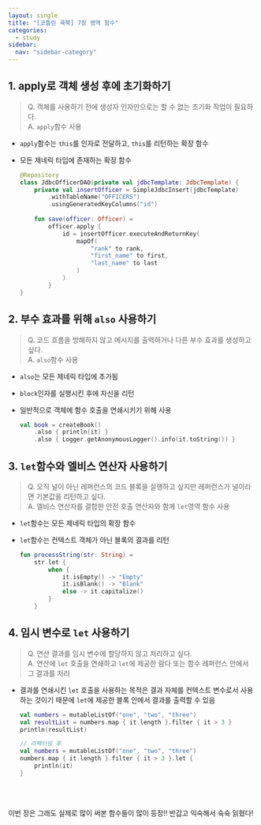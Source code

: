 ```yaml
---
layout: single
title: "[코틀린 쿡북] 7장 영역 함수"
categories:
  - study
sidebar:
  nav: "sidebar-category"
---
```


## 1. apply로 객체 생성 후에 초기화하기
> Q. 객체를 사용하기 전에 생성자 인자만으로는 할 수 없는 초기화 작업이 필요하다.<br />
> A. `apply`함수 사용

- `apply`함수는 `this`를 인자로 전달하고, `this`를 리턴하는 확장 함수
- 모든 제네릭 타입에 존재하는 확장 함수

    ``` kotlin
    @Repository
    class JdbcOfficerDAO(private val jdbcTemplate: JdbcTemplate) {
        private val insertOfficer = SimpleJdbcInsert(jdbcTemplate)
            .withTableName("OFFICERS")
            .usingGeneratedKeyColumns("id")
        
        fun save(officer: Officer) =
            officer.apply {
                id = insertOfficer.executeAndReturnKey(
                    mapOf(
                        "rank" to rank,
                        "first_name" to first,
                        "last_name" to last
                    )
                )
            }
    }
    ``` 

## 2. 부수 효과를 위해 `also` 사용하기
> Q. 코드 흐름을 방해하지 않고 메시지를 출력하거나 다른 부수 효과를 생성하고 싶다.<br />
> A. `also`함수 사용

- `also`는 모든 제네릭 타입에 추가됨
- `block`인자를 실행시킨 후에 자신을 리턴
- 일반적으로 객체에 함수 호출을 연쇄시키기 위해 사용

    ``` kotlin
    val book = createBook()
        .also { println(it) }
        .also { Logger.getAnonymousLogger().info(it.toString()) }
    ```    

## 3. `let`함수와 엘비스 연산자 사용하기
> Q. 오직 널이 아닌 레퍼런스의 코드 블록을 실행하고 싶지만 레퍼런스가 널이라면 기본값을 리턴하고 싶다.<br />
> A. 엘비스 연산자를 결합한 안전 호출 연산자와 함께 `let`영역 함수 사용

- `let`함수는 모든 제네릭 타입의 확장 함수
- `let`함수는 컨텍스트 객체가 아닌 블록의 결과를 리턴

    ``` kotlin
    fun processString(str: String) =
        str.let {
            when {
                it.isEmpty() -> "Empty"
                it.isBlank() -> "Blank"
                else -> it.capitalize()
            }
        }
    ```

## 4. 임시 변수로 `let` 사용하기
> Q. 연산 결과를 임시 변수에 할당하지 않고 처리하고 싶다.<br />
> A. 연산에 `let` 호출을 연쇄하고 `let`에 제공한 람다 또는 함수 레퍼런스 안에서 그 결과를 처리

- 결과를 연쇄시킨 `let` 호출을 사용하는 목적은 결과 자체를 컨텍스트 변수로서 사용하는 것이기 때문에 `let`에 제공한 블록 안에서 결과를 출력할 수 있음

    ``` kotlin
    val numbers = mutableListOf("one", "two", "three")
    val resultList = numbers.map { it.length }.filter { it > 3 }
    println(resultList)

    // 리팩터링 후
    val numbers = mutableListOf("one", "two", "three")
    numbers.map { it.length }.filter { it > 3 }.let {
        println(it)
    }
    ```
 
<br />
<br />

이번 장은 그래도 실제로 많이 써본 함수들이 많이 등장!! 반갑고 익숙해서 슉슉 읽혔다!
